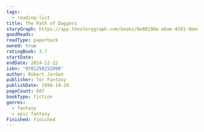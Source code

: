 ```yaml
---
tags:
  - reading-list
title: The Path of Daggers
storyGraph: https://app.thestorygraph.com/books/6e88198e-e6ae-4501-9eee-5ded96910e03
goodReads:
readType: paperback
owned: true
ratingBook: 3.7
startDate:
endDate: 2024-12-22
isbn: "9781250252098"
author: Robert Jordan
publisher: Tor Fantasy
publishDate: 1998-10-20
pageCount: 607
bookType: fiction
genres:
  - fantasy
  - epic fantasy
Finished: Finished
---
```

